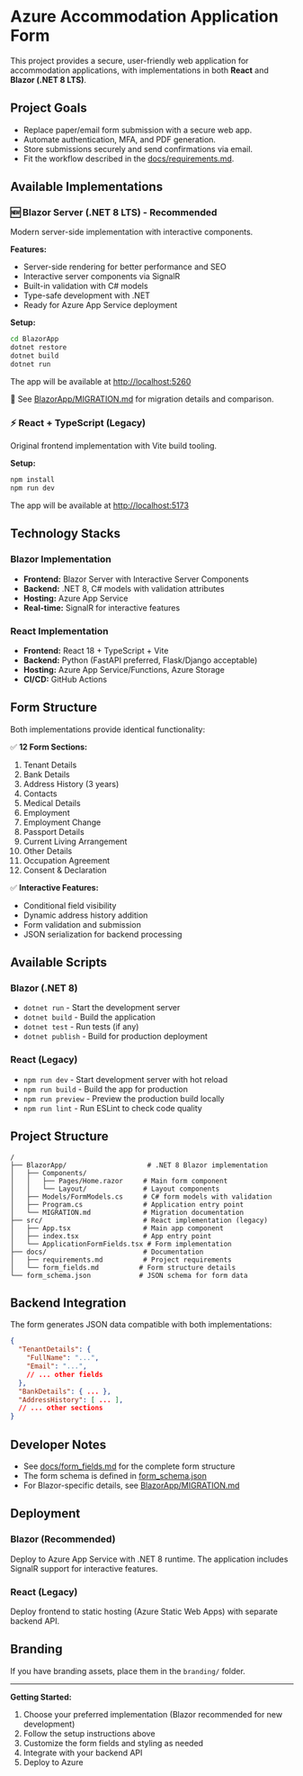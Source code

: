# Azure Accommodation Application Form

This project provides a secure, user-friendly web application for accommodation applications, with implementations in both **React** and **Blazor (.NET 8 LTS)**.

## Project Goals

- Replace paper/email form submission with a secure web app.
- Automate authentication, MFA, and PDF generation.
- Store submissions securely and send confirmations via email.
- Fit the workflow described in the [docs/requirements.md](docs/requirements.md).

## Available Implementations

### 🆕 Blazor Server (.NET 8 LTS) - **Recommended**
Modern server-side implementation with interactive components.

**Features:**
- Server-side rendering for better performance and SEO
- Interactive server components via SignalR
- Built-in validation with C# models
- Type-safe development with .NET
- Ready for Azure App Service deployment

**Setup:**
```bash
cd BlazorApp
dotnet restore
dotnet build  
dotnet run
```
The app will be available at [http://localhost:5260](http://localhost:5260)

📖 See [BlazorApp/MIGRATION.md](BlazorApp/MIGRATION.md) for migration details and comparison.

### ⚡ React + TypeScript (Legacy)
Original frontend implementation with Vite build tooling.

**Setup:**
```bash
npm install
npm run dev
```
The app will be available at [http://localhost:5173](http://localhost:5173)

## Technology Stacks

### Blazor Implementation
- **Frontend:** Blazor Server with Interactive Server Components
- **Backend:** .NET 8, C# models with validation attributes  
- **Hosting:** Azure App Service
- **Real-time:** SignalR for interactive features

### React Implementation  
- **Frontend:** React 18 + TypeScript + Vite
- **Backend:** Python (FastAPI preferred, Flask/Django acceptable)
- **Hosting:** Azure App Service/Functions, Azure Storage
- **CI/CD:** GitHub Actions

## Form Structure

Both implementations provide identical functionality:

✅ **12 Form Sections:**
1. Tenant Details
2. Bank Details
3. Address History (3 years)
4. Contacts  
5. Medical Details
6. Employment
7. Employment Change
8. Passport Details
9. Current Living Arrangement
10. Other Details
11. Occupation Agreement
12. Consent & Declaration

✅ **Interactive Features:**
- Conditional field visibility
- Dynamic address history addition
- Form validation and submission
- JSON serialization for backend processing

## Available Scripts

### Blazor (.NET 8)
- `dotnet run` - Start the development server
- `dotnet build` - Build the application
- `dotnet test` - Run tests (if any)
- `dotnet publish` - Build for production deployment

### React (Legacy)
- `npm run dev` - Start development server with hot reload
- `npm run build` - Build the app for production  
- `npm run preview` - Preview the production build locally
- `npm run lint` - Run ESLint to check code quality

## Project Structure

```
/
├── BlazorApp/                    # .NET 8 Blazor implementation
│   ├── Components/
│   │   ├── Pages/Home.razor     # Main form component
│   │   └── Layout/              # Layout components
│   ├── Models/FormModels.cs     # C# form models with validation
│   ├── Program.cs               # Application entry point
│   └── MIGRATION.md             # Migration documentation
├── src/                         # React implementation (legacy)
│   ├── App.tsx                  # Main app component
│   ├── index.tsx                # App entry point
│   └── ApplicationFormFields.tsx # Form implementation
├── docs/                        # Documentation
│   ├── requirements.md          # Project requirements
│   └── form_fields.md          # Form structure details
└── form_schema.json            # JSON schema for form data
```

## Backend Integration

The form generates JSON data compatible with both implementations:

```json
{
  "TenantDetails": {
    "FullName": "...",
    "Email": "...",
    // ... other fields
  },
  "BankDetails": { ... },
  "AddressHistory": [ ... ],
  // ... other sections
}
```

## Developer Notes

- See [docs/form_fields.md](docs/form_fields.md) for the complete form structure
- The form schema is defined in [form_schema.json](form_schema.json)
- For Blazor-specific details, see [BlazorApp/MIGRATION.md](BlazorApp/MIGRATION.md)

## Deployment

### Blazor (Recommended)
Deploy to Azure App Service with .NET 8 runtime. The application includes SignalR support for interactive features.

### React (Legacy)  
Deploy frontend to static hosting (Azure Static Web Apps) with separate backend API.

## Branding

If you have branding assets, place them in the `branding/` folder.

---

**Getting Started:**
1. Choose your preferred implementation (Blazor recommended for new development)
2. Follow the setup instructions above
3. Customize the form fields and styling as needed
4. Integrate with your backend API
5. Deploy to Azure